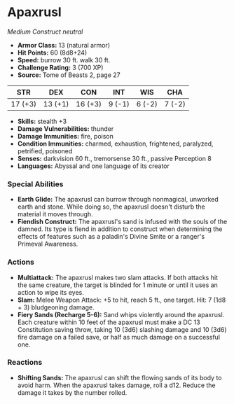 # Apaxrusl

*Medium* *Construct* *neutral*

- **Armor Class:** 13 (natural armor)
- **Hit Points:** 60 (8d8+24)
- **Speed:** burrow 30 ft. walk 30 ft.
- **Challenge Rating:** 3 (700 XP)
- **Source:** Tome of Beasts 2, page 27

| STR | DEX | CON | INT | WIS | CHA |
| --- | --- | --- | --- | --- | --- |
| 17 (+3) | 13 (+1) | 16 (+3) | 9 (-1) | 6 (-2) | 7 (-2) |

- **Skills:** stealth +3
- **Damage Vulnerabilities:** thunder
- **Damage Immunities:** fire, poison
- **Condition Immunities:** charmed, exhaustion, frightened, paralyzed, petrified, poisoned
- **Senses:** darkvision 60 ft., tremorsense 30 ft., passive Perception 8
- **Languages:** Abyssal and one language of its creator

### Special Abilities

- **Earth Glide:** The apaxrusl can burrow through nonmagical, unworked earth and stone. While doing so, the apaxrusl doesn't disturb the material it moves through.
- **Fiendish Construct:** The apaxrusl's sand is infused with the souls of the damned. Its type is fiend in addition to construct when determining the effects of features such as a paladin's Divine Smite or a ranger's Primeval Awareness.

### Actions

- **Multiattack:** The apaxrusl makes two slam attacks. If both attacks hit the same creature, the target is blinded for 1 minute or until it uses an action to wipe its eyes.
- **Slam:** Melee Weapon Attack: +5 to hit, reach 5 ft., one target. Hit: 7 (1d8 + 3) bludgeoning damage.
- **Fiery Sands (Recharge 5-6):** Sand whips violently around the apaxrusl. Each creature within 10 feet of the apaxrusl must make a DC 13 Constitution saving throw, taking 10 (3d6) slashing damage and 10 (3d6) fire damage on a failed save, or half as much damage on a successful one.

### Reactions

- **Shifting Sands:** The apaxrusl can shift the flowing sands of its body to avoid harm. When the apaxrusl takes damage, roll a d12. Reduce the damage it takes by the number rolled.


